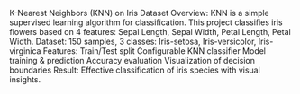 K-Nearest Neighbors (KNN) on Iris Dataset
Overview:
KNN is a simple supervised learning algorithm for classification. This project classifies iris flowers based on 4 features: Sepal Length, Sepal Width, Petal Length, Petal Width.
Dataset:
150 samples, 3 classes: Iris-setosa, Iris-versicolor, Iris-virginica
Features:
Train/Test split
Configurable KNN classifier
Model training & prediction
Accuracy evaluation
Visualization of decision boundaries
Result:
Effective classification of iris species with visual insights.
